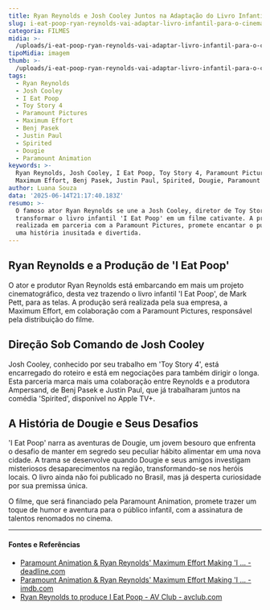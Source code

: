 ```yaml
---
title: Ryan Reynolds e Josh Cooley Juntos na Adaptação do Livro Infantil 'I Eat Poop'
slug: i-eat-poop-ryan-reynolds-vai-adaptar-livro-infantil-para-o-cinema
categoria: FILMES
midia: >-
  /uploads/i-eat-poop-ryan-reynolds-vai-adaptar-livro-infantil-para-o-cinema-thumb.jpg
tipoMidia: imagem
thumb: >-
  /uploads/i-eat-poop-ryan-reynolds-vai-adaptar-livro-infantil-para-o-cinema-thumb.jpg
tags:
  - Ryan Reynolds
  - Josh Cooley
  - I Eat Poop
  - Toy Story 4
  - Paramount Pictures
  - Maximum Effort
  - Benj Pasek
  - Justin Paul
  - Spirited
  - Dougie
  - Paramount Animation
keywords: >-
  Ryan Reynolds, Josh Cooley, I Eat Poop, Toy Story 4, Paramount Pictures,
  Maximum Effort, Benj Pasek, Justin Paul, Spirited, Dougie, Paramount Animation
author: Luana Souza
data: '2025-06-14T21:17:40.183Z'
resumo: >-
  O famoso ator Ryan Reynolds se une a Josh Cooley, diretor de Toy Story 4, para
  transformar o livro infantil 'I Eat Poop' em um filme cativante. A produção,
  realizada em parceria com a Paramount Pictures, promete encantar o público com
  uma história inusitada e divertida.
---
```


## Ryan Reynolds e a Produção de 'I Eat Poop'

O ator e produtor Ryan Reynolds está embarcando em mais um projeto cinematográfico, desta vez trazendo o livro infantil 'I Eat Poop', de Mark Pett, para as telas. A produção será realizada pela sua empresa, a Maximum Effort, em colaboração com a Paramount Pictures, responsável pela distribuição do filme.

## Direção Sob Comando de Josh Cooley

Josh Cooley, conhecido por seu trabalho em 'Toy Story 4', está encarregado do roteiro e está em negociações para também dirigir o longa. Esta parceria marca mais uma colaboração entre Reynolds e a produtora Ampersand, de Benj Pasek e Justin Paul, que já trabalharam juntos na comédia 'Spirited', disponível no Apple TV+.

## A História de Dougie e Seus Desafios

'I Eat Poop' narra as aventuras de Dougie, um jovem besouro que enfrenta o desafio de manter em segredo seu peculiar hábito alimentar em uma nova cidade. A trama se desenvolve quando Dougie e seus amigos investigam misteriosos desaparecimentos na região, transformando-se nos heróis locais. O livro ainda não foi publicado no Brasil, mas já desperta curiosidade por sua premissa única.

O filme, que será financiado pela Paramount Animation, promete trazer um toque de humor e aventura para o público infantil, com a assinatura de talentos renomados no cinema.

---

#### Fontes e Referências

- [Paramount Animation & Ryan Reynolds' Maximum Effort Making 'I ... - deadline.com](https://deadline.com/2025/06/paramount-animation-ryan-reynolds-i-eat-poop-a-dung-beetle-story-1236428348/)
- [Paramount Animation & Ryan Reynolds' Maximum Effort Making 'I ... - imdb.com](https://www.imdb.com/news/ni65333091/?ref_=tt_nwr_2)
- [Ryan Reynolds to produce I Eat Poop - AV Club - avclub.com](https://www.avclub.com/ryan-reynolds-producing-i-eat-poop)
